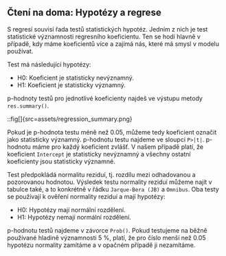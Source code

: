 ## Čtení na doma: Hypotézy a regrese

S regresí souvisí řada testů statistických hypotéz. Jedním z nich je test statistické významnosti regresního koeficientu. Ten se hodí hlavně v případě, kdy máme koeficientů více a zajímá nás, které má smysl v modelu používat.

Test má následující hypotézy:

- H0: Koeficient je statisticky nevýznamný.
- H1: Koeficient je statisticky významný.

p-hodnoty testů pro jednotlivé koeficienty najdeš ve výstupu metody `res.summary()`.

::fig[]{src=assets/regression_summary.png}

Pokud je p-hodnota testu méně než 0.05, můžeme tedy koeficient označit jako statisticky významný. p-hodnotu testu najdeme ve sloupci `P>|t|`. p-hodnotu máme pro každý koeficient zvlášť. V našem případě platí, že koeficient `Intercept` je statisticky nevýznamný a všechny ostatní koeficienty jsou statisticky významné.

Test předpokládá normalitu reziduí, tj. rozdílu mezi odhadovanou a pozorovanou hodnotou. Výsledek testu normality reziduí můžeme najít v tabulce také, a to konkrétně v řádku `Jarque‑Bera (JB)` a `Omnibus`. Oba testy se používají k ověření normality reziduí a mají hypotézy:

- H0: Hypotézy mají normální rozdělení.
- H1: Hypotézy nemají normální rozdělení.

p-hodnotu testů najdeme v závorce `Prob()`. Pokud testujeme na běžně používané hladině významnosti 5 %, platí, že pro číslo menší než 0.05 hypotézu normality zamítáme a v opačném případě ji nezamítáme.

